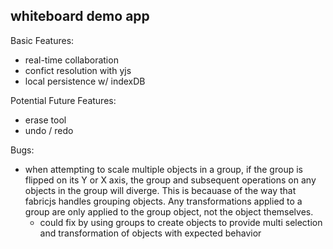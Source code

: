## whiteboard demo app

Basic Features:
 - real-time collaboration
 - confict resolution with yjs
 - local persistence w/ indexDB

Potential Future Features:
 - erase tool
 - undo / redo

Bugs:
  - when attempting to scale multiple objects in a group, if the group is flipped on its Y or X axis, the group and subsequent operations on any objects in the group will diverge. This is becauase of the way that fabricjs handles grouping objects. Any transformations applied to a group are only applied to the group object, not the object themselves.
    - could fix by using groups to create objects to provide multi selection and transformation of objects with expected behavior
